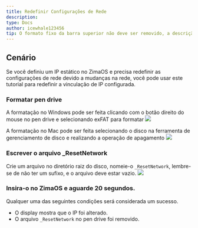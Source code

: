 ```yaml
---
title: Redefinir Configurações de Rede
description: 
type: Docs
author: icewhale123456
tip: O formato fixo da barra superior não deve ser removido, a descrição é para o artigo, e não preenchida, será cortada a primeira parte do texto
---
```

## Cenário
Se você definiu um IP estático no ZimaOS e precisa redefinir as configurações de rede devido a mudanças na rede, você pode usar este tutorial para redefinir a vinculação de IP configurada.
### Formatar pen drive
A formatação no Windows pode ser feita clicando com o botão direito do mouse no pen drive e selecionando exFAT para formatar
![](https://manage.icewhale.io/api/static/docs/1730802271117_image.png)

A formatação no Mac pode ser feita selecionando o disco na ferramenta de gerenciamento de disco e realizando a operação de apagamento
![](https://manage.icewhale.io/api/static/docs/1730802287070_image.png)

### Escrever o arquivo _ResetNetwork
Crie um arquivo no diretório raiz do disco, nomeie-o `_ResetNetwork`, lembre-se de não ter um sufixo, e o arquivo deve estar vazio.
![](https://manage.icewhale.io/api/static/docs/1730802301568_image.png)

### Insira-o no ZimaOS e aguarde 20 segundos.
Qualquer uma das seguintes condições será considerada um sucesso.
- O display mostra que o IP foi alterado.
- O arquivo `_ResetNetwork` no pen drive foi removido.